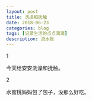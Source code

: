 ```yaml
---
layout: post
title: 洗澡和抚触
date: 2018-06-23
categories: blog
tags: [记录生活的点点滴滴]
description: 流水账
---
```


1

今天给安安洗澡和抚触。

2

水蜜桃妈妈包了包子，没那么好吃。






